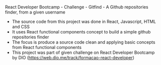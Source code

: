 React Developer Bootcamp - Challenge - Gitfind - A Github repositories finder, from a given username

 - The source code from this project was done in React, Javascript, HTML and CSS
 - It uses React functional components concept to build a simple github repositories finder
 - The focus is produce a source code clean and applying basic concepts from React functional components
 - This project was part of given challenge on React Developer Bootcamp by DIO (https://web.dio.me/track/formacao-react-developer)
